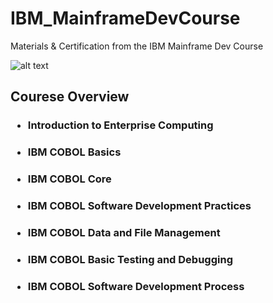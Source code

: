 # IBM_MainframeDevCourse
Materials & Certification from the IBM Mainframe Dev Course 



![alt text](https://github.com/ssoehdata/IBM_MainframeDevCourse_COBOL/blob/main/COBOL.jpg.jpg) 

## Courese Overview 
### <ul><li>Introduction to Enterprise Computing</ul></li>
### <ul><li>IBM COBOL Basics</ul></li> 
### <ul><li>IBM COBOL Core</ul></li>
### <ul><li>IBM COBOL Software Development Practices</ul></li>
### <ul><li>IBM COBOL Data and File Management</ul></li>
### <ul><li>IBM COBOL Basic Testing and Debugging</ul></li>
### <ul><li>IBM COBOL Software Development Process</ul></li>
